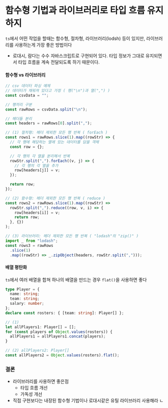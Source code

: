 # 함수형 기법과 라이브러리로 타입 흐름 유지하지

`ts`에서 어떤 작업을 할때는 함수형, 절차형, 라이브러리(lodsh) 등이 있지만, 라이브러리를 사용하는게 가장 좋은 방법이다

- 로대시, 람다는 수수 자바스크립트로 구현되어 있다.
  타입 정보가 그대로 유지되면서 타입 흐름을 계속 전달되도록 하기 때문이다.

#### 함수형 vs 라이브러리

```ts
// csv 데이터 파싱 예제
// 데이터가 채워져 있다고 가정 ( 행("\n")과 열(",") )
const csvData = "";

// 행끼리 구분
const rawRows = csvData.split("\n");

// 헤더들 분리
const headers = rawRows[0].split(",");

// (1) 절차형: 헤더 제외한 모든 행 반복 ( forEach )
const rows1 = rawRows.slice(1).map((rowStr) => {
  // 각 행에 해당하는 열에 있는 데이터를 담을 객체
  const row = {};

  // 각 행의 각 열을 분리해서 반복
  rowStr.split(",").forEach((v, j) => {
    // 각 행의 각 열을 추가
    row[headers[j]] = v;
  });

  return row;
});

// (2) 함수형: 헤더 제외한 모든 행 반복 ( reduce )
const rows2 = rawRows.slice(1).map((rowStr) =>
  rowStr.split(",").reduce((row, v, i) => {
    row[headers[i]] = v;
    return row;
  }, {})
);

// (3) 라이브러리: 헤더 제외한 모든 행 반복 ( "lodash"의 "zip()" )
import _ from "lodash";
const rows3 = rawRows
  .slice(1)
  .map((rowStr) => _.zipObject(headers, rowStr.split(",")));
```

#### 배열 평탄화

`ts`에서 여러 배열을 합쳐 하나의 배열을 만드는 경우 `flat()`을 사용하면 좋다

```ts
type Player = {
  name: string;
  team: string;
  salary: number;
};
declare const rosters: { [team: string]: Player[] };

// (1)
let allPlayers1: Player[] = [];
for (const players of Object.values(rosters)) {
  allPlayers1 = allPlayers1.concat(players);
}

// (2) allPlayers2: Player[]
const allPlayers2 = Object.values(rosters).flat();
```

### 결론

- 라이브러리를 사용하면 좋은점
  - 타입 흐름 개선
  - 가독성 개선
- 직접 구현보다는 내장된 함수형 기법이나 로대시같은 유틸 라이브러리 사용해라
  ㄴ

